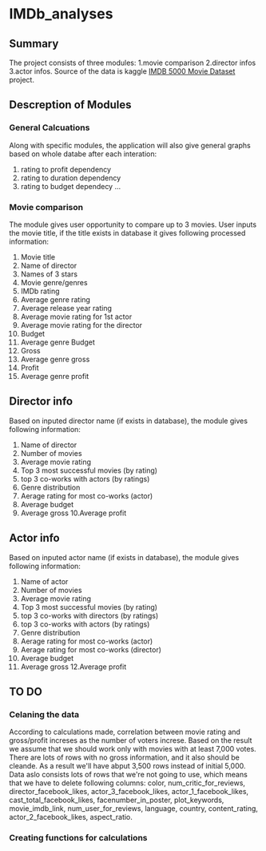# IMDb_analyses

## Summary
The project consists of three modules: 1.movie comparison 2.director infos 3.actor infos. Source of the data is kaggle [IMDB 5000 Movie Dataset
](https://www.kaggle.com/deepmatrix/imdb-5000-movie-dataset/data) project. 

## Descreption of Modules
### General Calcuations
Along with specific modules, the application will also give general graphs based on whole databe after each interation:
1. rating to profit dependency
2. rating to duration dependency 
3. rating to budget dependecy 
...

### Movie comparison
The module gives user opportunity to compare up to 3 movies. User inputs the movie title, if the title exists in database it gives following processed information:
1. Movie title
2. Name of director
3. Names of 3 stars
4. Movie genre/genres
5. IMDb rating
6. Average genre rating
7. Average release year rating
8. Average movie rating for 1st actor
9. Average movie rating for the director
10. Budget
11. Average genre Budget
12. Gross
13. Average genre gross
14. Profit
15. Average genre profit

## Director info
Based on inputed director name (if exists in database), the module gives following information:
1. Name of director
2. Number of movies
3. Average movie rating
4. Top 3 most successful movies (by rating)
5. top 3 co-works with actors (by ratings)
6. Genre distribution 
7. Aerage rating for most co-works (actor)
8. Average budget
9. Average gross
10.Average profit

## Actor info
Based on inputed actor name (if exists in database), the module gives following information:
1. Name of actor
2. Number of movies
3. Average movie rating
4. Top 3 most successful movies (by rating)
5. top 3 co-works with directors (by ratings)
6. top 3 co-works with actors (by ratings)
7. Genre distribution 
8. Aerage rating for most co-works (actor)
9. Aerage rating for most co-works (director)
10. Average budget
11. Average gross
12.Average profit

## **TO DO**
### Celaning the data
According to calculations made, correlation between movie rating and gross/profit increses as the number of voters increse. 
Based on the result we assume that we should work only with movies with at least 7,000 votes. There are lots of rows with no gross information, 
and it also should be cleande. As a result we'll have abput 3,500 rows instead of initial 5,000. Data aslo consists lots of rows that we're 
not going to use, which means that we have to delete following columns: color, num_critic_for_reviews, director_facebook_likes,  actor_3_facebook_likes, actor_1_facebook_likes, cast_total_facebook_likes, facenumber_in_poster, plot_keywords, movie_imdb_link, num_user_for_reviews, language, country, content_rating, actor_2_facebook_likes, aspect_ratio.

### Creating functions for calculations

 

